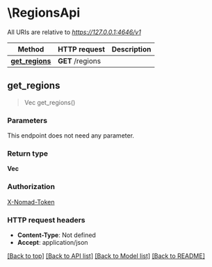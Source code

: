 # \RegionsApi

All URIs are relative to *https://127.0.0.1:4646/v1*

Method | HTTP request | Description
------------- | ------------- | -------------
[**get_regions**](RegionsApi.md#get_regions) | **GET** /regions | 



## get_regions

> Vec<String> get_regions()


### Parameters

This endpoint does not need any parameter.

### Return type

**Vec<String>**

### Authorization

[X-Nomad-Token](../README.md#X-Nomad-Token)

### HTTP request headers

- **Content-Type**: Not defined
- **Accept**: application/json

[[Back to top]](#) [[Back to API list]](../README.md#documentation-for-api-endpoints) [[Back to Model list]](../README.md#documentation-for-models) [[Back to README]](../README.md)

